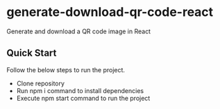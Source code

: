 # generate-download-qr-code-react
Generate and download a QR code image in React

## Quick Start
Follow the below steps to run the project.

- Clone repository
- Run npm i command to install dependencies
- Execute npm start command to run the project
